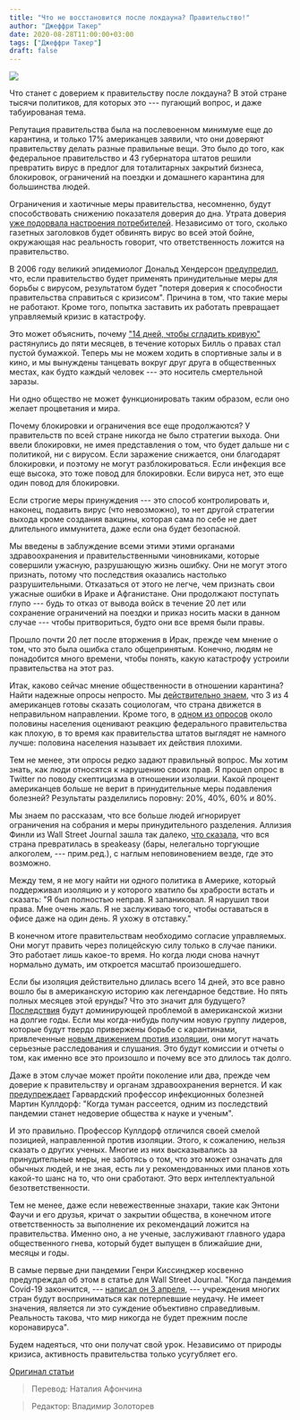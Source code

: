 ```yaml
---
title: "Что не восстановится после локдауна? Правительство!"
author: "Джеффри Такер"
date: 2020-08-28T11:00:00+03:00
tags: ["Джеффри Такер"]
draft: false
---
```


![](https://www.aier.org/wp-content/uploads/2020/08/impendingdeath-1536x975.jpg)

Что станет с доверием к правительству после локдауна? В этой стране тысячи политиков, для которых это --- пугающий вопрос, и даже табуированая тема.

Репутация правительства была на послевоенном минимуме еще до карантина, и только 17% американцев заявили, что они доверяют правительству делать разные правильные вещи. Это было до того, как федеральное правительство и 43 губернатора штатов решили превратить вирус в предлог для тоталитарных закрытий бизнеса, блокировок, ограничений на поездки и домашнего карантина для большинства людей.

Ограничения и хаотичные меры правительства, несомненно, будут способствовать снижению показателя доверия до дна. Утрата доверия [уже подорвала настроения потребителей](https://www.aier.org/article/lack-of-confidence-in-government-stifles-consumer-sentiment-recovery/). Независимо от того, сколько газетных заголовков будет обвинять вирус во всей этой бойне, окружающая нас реальность говорит, что ответственность ложится на правительство.

В 2006 году великий эпидемиолог Дональд Хендерсон [предупредил](https://www.aier.org/article/how-a-free-society-deals-with-pandemics-according-to-legendary-epidemiologist-and-smallpox-eradicator-donald-henderson/), что, если правительство будет применять принудительные меры для борьбы с вирусом, результатом будет "потеря доверия к способности правительства справиться с кризисом". Причина в том, что такие меры не работают. Кроме того, попытка заставить их работать превращает управляемый кризис в катастрофу.

Это может объяснить, почему ["14 дней, чтобы сгладить кривую"](https://www.nytimes.com/2020/03/23/opinion/contributors/us-coronavirus-response.html) растянулись до пяти месяцев, в течение которых Билль о правах стал пустой бумажкой. Теперь мы не можем ходить в спортивные залы и в кино, и мы вынуждены танцевать вокруг друг друга в общественных местах, как будто каждый человек --- это носитель смертельной заразы.

Ни одно общество не может функционировать таким образом, если оно желает процветания и мира.

Почему блокировки и ограничения все еще продолжаются? У правительств по всей стране никогда не было стратегии выхода. Они ввели блокировки, не имея представления о том, что будет дальше ни с политикой, ни с вирусом. Если заражение снижается, они благодарят блокировки, и поэтому не могут разблокироваться. Если инфекция все еще высока, это тоже повод для блокировки. Если вируса нет, это еще один повод для блокировки.

Если строгие меры принуждения --- это способ контролировать и, наконец, подавить вирус (что невозможно), то нет другой стратегии выхода кроме создания вакцины, которая сама по себе не дает длительного иммунитета, даже если она будет безопасной.

Мы введены в заблуждение всеми этими этими органами здравоохранения и правительственными чиновниками, которые совершили ужасную, разрушающую жизнь ошибку. Они не могут этого признать, потому что последствия оказались настолько разрушительными. Отказаться от этого не легче, чем признать свои ужасные ошибки в Ираке и Афганистане. Они продолжают поступать глупо --- будь то отказ от вывода войск в течение 20 лет или сохранение ограничений на поездки и приказ носить маски в данном случае --- чтобы притвориться, будто они все время были правы.

Прошло почти 20 лет после вторжения в Ирак, прежде чем мнение о том, что это была ошибка стало общепринятым. Конечно, людям не понадобится много времени, чтобы понять, какую катастрофу устроили правительства на этот раз.

Итак, каково сейчас мнение общественности в отношении карантина? Найти надежные опросы непросто. Мы [действительно знаем](https://www.politicususa.com/2020/06/18/poll-americans-continue-to-lose-confidence-in-what-the-government-says-about-coronavirus.html), что 3 из 4 американцев готовы сказать социологам, что страна движется в неправильном направлении. Кроме того, в [одном из опросов](https://www.kff.org/coronavirus-covid-19/report/kff-health-tracking-poll-july-2020/) около половины населения оценивают реакцию федерального правительства как плохую, в то время как правительства штатов выглядят не намного лучше: половина населения называет их действия плохими.

Тем не менее, эти опросы редко задают правильный вопрос. Мы хотим знать, как люди относятся к нарушению своих прав. Я прошел опрос в Twitter по поводу скептицизма в отношении изоляции. Какой процент американцев больше не верит в принудительные меры подавления болезней? Результаты разделились поровну: 20%, 40%, 60% и 80%.

Мы знаем по рассказам, что все больше людей игнорирует ограничения на собрания и меры принудительного разделения. Аллизия Финли из Wall Street Journal зашла так далеко, [что сказала](https://www.wsj.com/articles/coronavirus-lockdowns-usher-in-the-new-roaring-20s-11597429525?mod=opinion_lead_pos6), что вся страна превратилась в speakeasy (бары, нелегально торгующие алкоголем, --- прим.ред.), с наглым неповиновением везде, где это возможно.

Между тем, я не могу найти ни одного политика в Америке, который поддерживал изоляцию и у которого хватило бы храбрости встать и сказать: "Я был полностью неправ. Я запаниковал. Я нарушил твои права. Мне очень жаль. Я не заслуживаю того, чтобы оставаться в офисе даже на один день. Я ухожу в отставку."

В конечном итоге правительствам необходимо согласие управляемых. Они могут править через полицейскую силу только в случае паники. Это работает лишь какое-то время. Но когда люди снова начнут нормально думать, им откроется масштаб произошедшего.

Если бы изоляция действительно длилась всего 14 дней, это все равно вошло бы в американскую историю как легендарное бедствие. Но пять полных месяцев этой ерунды? Что это значит для будущего? [Последствия](https://www.aier.org/article/the-world-will-backlash-in-mostly-good-ways/) будут доминирующей проблемой в американской жизни на долгие годы. Если мы когда-нибудь получим новую группу лидеров, которые будут твердо привержены борьбе с карантинами, привлеченные [новым движением против изоляции](https://www.aier.org/article/we-need-a-principled-anti-lockdown-movement/), они могут начать серьезные расследования и слушания. Это будут комиссии и отчеты о том, как именно все это произошло и почему все это длилось так долго.

Даже в этом случае может пройти поколение или два, прежде чем доверие к правительству и органам здравоохранения вернется. И как [предупреждает](https://twitter.com/MartinKulldorff/status/1293543041983295490) Гарвардский профессор инфекционных болезней Мартин Куллдорф: "Когда туман рассеется, одним из последствий пандемии станет недоверие общества к науке и ученым".

И это правильно. Профессор Куллдорф отличился своей смелой позицией, направленной против изоляции. Этого, к сожалению, нельзя сказать о других ученых. Многие из них высказывались за принудительные меры, не заботясь о том, что это может означать для обычных людей, и не зная, есть ли у рекомендованных ими планов хоть какой-то шанс на то, что они сработают. Это верх интеллектуальной безответственности.

Тем не менее, даже если невежественные знахари, такие как Энтони Фаучи и его друзья, кричат ​​о закрытии общества, в конечном итоге ответственность за выполнение их рекомендаций ложится на правительства. Именно оно, а не ученые, заслуживают главного удара общественного гнева, который будет выпущен в ближайшие дни, месяцы и годы.

В самые первые дни пандемии Генри Киссинджер косвенно предупреждал об этом в статье для Wall Street Journal. "Когда пандемия Covid-19 закончится, --- [написал он 3 апреля](https://www.wsj.com/articles/the-coronavirus-pandemic-will-forever-alter-the-world-order-11585953005?mod=searchresults&page=1&pos=13), --- учреждения многих стран будут восприниматься как потерпевшие неудачу. Не имеет значения, является ли это суждение объективно справедливым. Реальность такова, что мир никогда не будет прежним после коронавируса".

Будем надеяться, что они получат свой урок. Независимо от природы кризиса, активность правительства только усугубляет его.

[Оригинал статьи](https://www.aier.org/article/what-will-not-recover-government/)

> Перевод: Наталия Афончина

> Редактор: Владимир Золоторев
